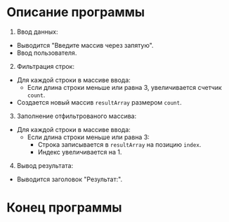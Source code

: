 # Описание программы

1. Ввод данных:

- Выводится "Введите массив через запятую".
- Ввод пользователя.

2. Фильтрация строк:

- Для каждой строки в массиве ввода:
   - Если длина строки меньше или равна 3, увеличивается счетчик `count`.
- Создается новый массив `resultArray` размером `count`.

3. Заполнение отфильтрованого массива:

- Для каждой строки в массиве ввода:
  - Если длина строки меньше или равна 3:
     - Строка записывается в `resultArray` на позицию `index`.
     - Индекс увеличивается на 1.

4. Вывод результата:

- Выводится заголовок "Результат:".

# Конец программы
